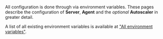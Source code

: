 <!-- markdownlint-disable MD041 -->
All configuration is done through via environment variables.
These pages describe the configuration of **Server**, **Agent** and the _optional_ **Autoscaler** in greater detail.

A list of all existing environment variables is available at ["All environment variables"](env-vars.md).
